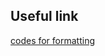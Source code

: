 ## Useful link

[codes for formatting](https://help.github.com/en/github/writing-on-github/basic-writing-and-formatting-syntax)
